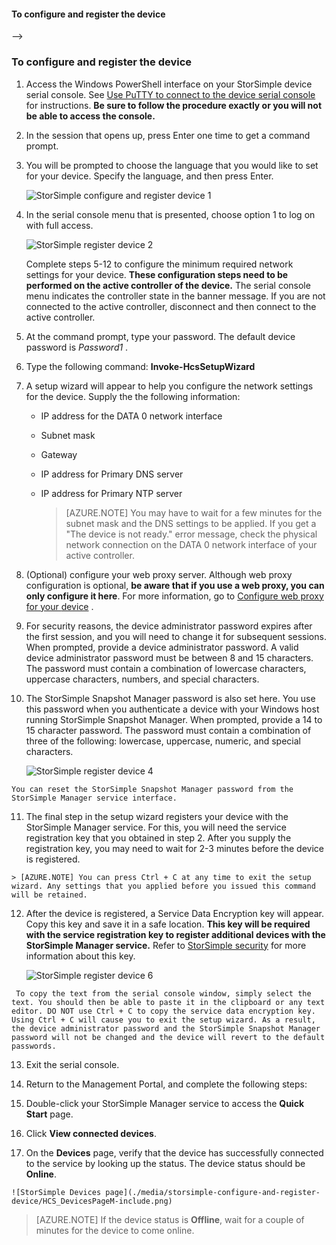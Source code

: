 <!-- deleted by customization
<!--author=alkohli last changed: 12/01/15-->


#### To configure and register the device
-->
<!-- keep by customization: begin -->
<properties 
   pageTitle="Configure and register your device"
   description="Explains how to use Windows PowerShell for StorSimple to configure and register your device."
   services="storsimple"
   documentationCenter="NA"
   authors="SharS"
   manager="adinah"
   editor="tysonn" />
<tags
	ms.service="storsimple"
	ms.date="04/01/2015"
	wacn.date=""/>


### To configure and register the device
<!-- keep by customization: end -->

1. Access the Windows PowerShell interface on your StorSimple device serial console. See [Use PuTTY to connect to the device serial console](#use-putty-to-connect-to-the-device-serial-console) for instructions. **Be sure to follow the procedure exactly or you will not be able to access the console.**

2. In the session that opens up, press Enter one time to get a command prompt. 

3. You will be prompted to choose the language that you would like to set for your device. Specify the language, and then press Enter. 

    ![StorSimple configure and register device 1](./media/storsimple-configure-and-register-device/HCS_RegisterYourDevice1-include.png)

4. In the serial console menu that is presented, choose option 1 to log on with full access. 

    ![StorSimple register device 2](./media/storsimple-configure-and-register-device/HCS_RegisterYourDevice2-include.png)
  
     Complete steps 5-12 to configure the minimum required network settings for your device. **These configuration steps need to be performed on the active controller of the device.** The serial console menu indicates the controller state in the banner message. If you are not connected to the active controller, disconnect and then connect to the active controller.

5. At the command prompt, type your password. The default device password is <!-- deleted by customization **Password1** --><!-- keep by customization: begin --> *Password1* <!-- keep by customization: end -->.

<!-- deleted by customization
6. Type the following command:

     `Invoke-HcsSetupWizard` 
-->
<!-- keep by customization: begin -->
6. Type the following command: **Invoke-HcsSetupWizard** 
<!-- keep by customization: end -->

7. A setup wizard will appear to help you configure the network settings for the device. Supply the the following information: 
   - IP address for the DATA 0 network interface
   - Subnet mask
   - Gateway
   - IP address for Primary DNS server
   - IP address for Primary NTP server
   
      > [AZURE.NOTE] You may have to wait for a few minutes for the subnet mask and the DNS settings to be applied. If you get a "The device is not ready." error message, check the physical network connection on the DATA 0 network interface of your active controller.

8. (Optional) configure your web proxy server. Although web proxy configuration is optional, **be aware that if you use a web proxy, you can only configure it here**. For more information, go to [Configure web proxy for your <!-- deleted by customization device](/documentation/articles/storsimple-configure-web-proxy) --><!-- keep by customization: begin --> device](https://msdn.microsoft.com/zh-cn/library/azure/dn764937.aspx) <!-- keep by customization: end -->. <!-- deleted by customization If you run into any issues during this step, refer to troubleshooting guidance for [Errors during web proxy configuration](/documentation/articles/storsimple-troubleshoot-deployment#errors-during-the-optional-web-proxy-settings). -->
 
<!-- deleted by customization

      > [AZURE.NOTE] You can press Ctrl + C at any time to exit the setup wizard. Any settings that you applied before you issued this command will be retained.

-->
9. For security reasons, the device administrator password expires after the first session, and you will need to change it for subsequent sessions. When prompted, provide a device administrator password. A valid device administrator password must be between 8 and 15 characters. The password must contain a combination of lowercase characters, uppercase characters, numbers, and special characters.

10. The StorSimple Snapshot Manager password is also set here. You use this password when you authenticate a device with your Windows host running StorSimple Snapshot Manager. When prompted, provide a 14 to 15 character password. The password must contain a combination of three of the following: lowercase, uppercase, numeric, and special characters. 

    ![StorSimple register device 4](./media/storsimple-configure-and-register-device/HCS_RegisterYourDevice4-include.png)

<!-- deleted by customization
    You can reset the StorSimple Snapshot Manager password from the StorSimple Manager service interface. For detailed steps, go to [Change the StorSimple passwords using the StorSimple Manager serivce](/documentation/articles/storsimple-change-passwords).

	To troubleshoot any issues during this step, refer to troubleshooting guidance for [Errors related to passwords](/documentation/articles/storsimple-troubleshoot-deployment#errors-related-to-device-administrator-and-storsimple-snapshot-manager-passwords).
-->
<!-- keep by customization: begin -->
    You can reset the StorSimple Snapshot Manager password from the StorSimple Manager service interface.
<!-- keep by customization: end -->

11. The final step in the setup wizard registers your device with the StorSimple Manager service. For this, you will need the service registration key that you obtained in step 2. After you supply the registration key, you may need to wait for 2-3 minutes before the device is registered.

<!-- deleted by customization
	To troubleshoot any possible device registration failures, refer to [Errors during device registration](/documentation/articles/storsimple-troubleshoot-deployment#errors-during-device-registration). For detailed troubleshooting, you can also refer to [Step-by-step troubleshooting example](/documentation/articles/storsimple-troubleshoot-deployment#step-by-step-storsimple-troubleshooting-example).

12. After the device is registered, a Service Data Encryption key will appear. Copy this key and save it in a safe location.
	
	> [AZURE.WARNING] This key will be required with the service registration key to register additional devices with the StorSimple Manager service. Refer to [StorSimple security](/documentation/articles/storsimple-security) for more information about this key.

     ![StorSimple register device 6](./media/storsimple-configure-and-register-device/HCS_RegisterYourDevice6-include.png)
-->
<!-- keep by customization: begin -->
    > [AZURE.NOTE] You can press Ctrl + C at any time to exit the setup wizard. Any settings that you applied before you issued this command will be retained.

12. After the device is registered, a Service Data Encryption key will appear. Copy this key and save it in a safe location. **This key will be required with the service registration key to register additional devices with the StorSimple Manager service.** Refer to [StorSimple security](/documentation/articles/storsimple-security) for more information about this key.

     ![StorSimple register device 6](./media/storsimple-configure-and-register-device/HCS_RegisterYourDevice6-include.png)
<!-- keep by customization: end -->

     To copy the text from the serial console window, simply select the text. You should then be able to paste it in the clipboard or any text editor. DO NOT use Ctrl + C to copy the service data encryption key. Using Ctrl + C will cause you to exit the setup wizard. As a result, the device administrator password and the StorSimple Snapshot Manager password will not be changed and the device will revert to the default passwords.

13. Exit the serial console.

14. Return to the <!-- deleted by customization Azure --> Management Portal, and complete the following steps:
  1. Double-click your StorSimple Manager service to access the **Quick Start** page.
  2. Click **View connected devices**.
  3. On the **Devices** page, verify that the device has successfully connected to the service by looking up the status. The device status should be **Online**. <!-- deleted by customization If the device status is **Offline**, wait for a couple of minutes for the device to come online. -->
   
    ![StorSimple Devices page](./media/storsimple-configure-and-register-device/HCS_DevicesPageM-include.png) 
  
<!-- deleted by customization
      > [AZURE.IMPORTANT] After the device is online, plug in the network cables that you had unplugged in the beginning of this step.

After the device is successfully registered and doesn't come online, you can run the `Test-HcsmConnection -Verbose` to ensure that the network connectivity is healthy. For the detailed usage of this cmdlet, go to [cmdlet reference for Test-HcsmConnection](https://technet.microsoft.com/zh-cn/library/dn715782.aspx).

![Video available](./media/storsimple-configure-and-register-device/Video_icon.png) **Video available**

To watch a video that demonstrates how to configure and register your device through Windows PowerShell for StorSimple, click [here](http://azure.microsoft.com/documentation/videos/initialize-the-storsimple-appliance/).
-->
<!-- keep by customization: begin -->
  > [AZURE.NOTE] If the device status is **Offline**, wait for a couple of minutes for the device to come online.


<!-- keep by customization: end -->

